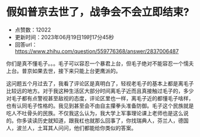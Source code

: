 # 假如普京去世了，战争会不会立即结束?
- 点赞数：12022
- 更新时间：2023年06月19日19时17分45秒
- 回答url：https://www.zhihu.com/question/559776368/answer/2837006487
<body>
 <p data-pid="Oi7lplqE">你们是真不懂毛子。。。毛子可以容忍一个暴君上台，但毛子绝对不能容忍一个懦夫上台。普京如果去世，接下来只能上台更鹰派的。</p>
 <p data-pid="2r4NDELe">这问题五个月过去了，我看了评论区是真明白了，轻视老毛子的基本上都是离毛子比较远的地方。对于我这种生活区大部分时间离毛子近而且真接触过毛子的，多少对毛子都有点警视甚至敌视的态度，评论区里也一样，离毛子近的都懂毛子啥样，也有认同毛子性格的。我见到甚至会不由自主攥拳头准备防御。毛子这个民族就是吃人不吐骨头的民族。不仅我这么认为，我大学上军事理论课上老师也是这么说的。你多读读历史就知道，跟我杠也就那么回事了，你找瑞典人，芬兰人，德国人，波兰人，土耳其人问问，他们都能给你类似的答案。</p>
</body>